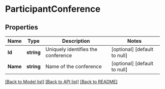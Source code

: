 # ParticipantConference

## Properties
Name | Type | Description | Notes
------------ | ------------- | ------------- | -------------
**Id** | **string** | Uniquely identifies the conference | [optional] [default to null]
**Name** | **string** | Name of the conference | [optional] [default to null]

[[Back to Model list]](../README.md#documentation-for-models) [[Back to API list]](../README.md#documentation-for-api-endpoints) [[Back to README]](../README.md)

